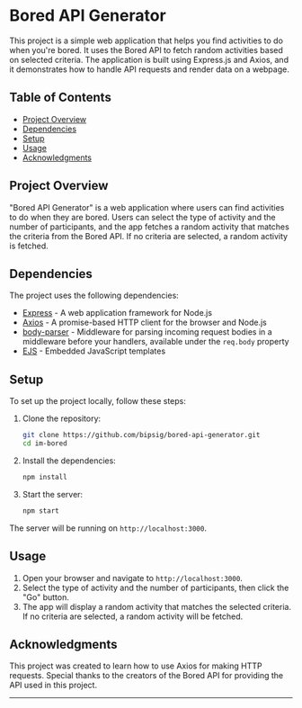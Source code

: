 # Bored API Generator

This project is a simple web application that helps you find activities to do when you're bored. It uses the Bored API to fetch random activities based on selected criteria. The application is built using Express.js and Axios, and it demonstrates how to handle API requests and render data on a webpage.

## Table of Contents

- [Project Overview](#project-overview)
- [Dependencies](#dependencies)
- [Setup](#setup)
- [Usage](#usage)
- [Acknowledgments](#acknowledgments)

## Project Overview

"Bored API Generator" is a web application where users can find activities to do when they are bored. Users can select the type of activity and the number of participants, and the app fetches a random activity that matches the criteria from the Bored API. If no criteria are selected, a random activity is fetched.

## Dependencies

The project uses the following dependencies:

- [Express](https://expressjs.com/) - A web application framework for Node.js
- [Axios](https://axios-http.com/) - A promise-based HTTP client for the browser and Node.js
- [body-parser](https://github.com/expressjs/body-parser) - Middleware for parsing incoming request bodies in a middleware before your handlers, available under the `req.body` property
- [EJS](https://ejs.co/) - Embedded JavaScript templates

## Setup

To set up the project locally, follow these steps:

1. Clone the repository:
    ```bash
    git clone https://github.com/bipsig/bored-api-generator.git
    cd im-bored
    ```

2. Install the dependencies:
    ```bash
    npm install
    ```

3. Start the server:
    ```bash
    npm start
    ```

The server will be running on `http://localhost:3000`.

## Usage

1. Open your browser and navigate to `http://localhost:3000`.
2. Select the type of activity and the number of participants, then click the "Go" button.
3. The app will display a random activity that matches the selected criteria. If no criteria are selected, a random activity will be fetched.

## Acknowledgments

This project was created to learn how to use Axios for making HTTP requests. Special thanks to the creators of the Bored API for providing the API used in this project.

---
